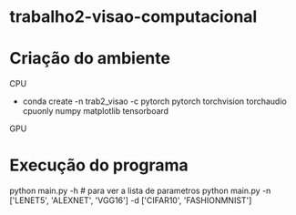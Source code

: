 # trabalho2-visao-computacional

# Criação do ambiente

CPU
-  conda create -n trab2_visao -c pytorch pytorch torchvision torchaudio cpuonly numpy matplotlib tensorboard

GPU

# Execução do programa

python main.py -h # para ver a lista de parametros
python main.py -n ['LENET5', 'ALEXNET', 'VGG16'] -d ['CIFAR10', 'FASHIONMNIST']
